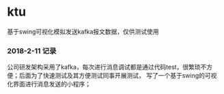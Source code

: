 # ktu
基于swing可视化模拟发送kafka报文数据，仅供测试使用

### 2018-2-11 记录
公司研发架构采用了kafka，每次进行消息调试都是通过代码test，很繁琐不方便；后面为了快速测试及其方便测试同事开展测试，
写了一个基于swing的可视化界面进行消息发送的小程序；
